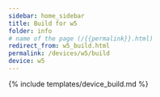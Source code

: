 ```yaml
---
sidebar: home_sidebar
title: Build for w5
folder: info
# name of the page (/{{permalink}}.html)
redirect_from: w5_build.html
permalink: /devices/w5/build
device: w5
---
```

{% include templates/device_build.md %}

